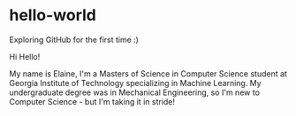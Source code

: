 # hello-world
Exploring GitHub for the first time :)

Hi Hello! 

My name is Elaine, I'm a Masters of Science in Computer Science student at Georgia Institute of Technology specializing in Machine Learning. My undergraduate degree was in Mechanical Engineering, so I'm new to Computer Science - but I'm taking it in stride!
